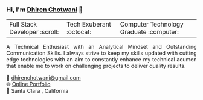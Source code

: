 ### Hi, I'm [Dhiren Chotwani](https://dhirenchotwani.github.io/)  👋




<table>
    <tr>
        <td>Full Stack Developer  :scroll: </td>
      <td>Tech Exuberant  :octocat: </td>
      <td>Computer Technology Graduate  :computer: </td>
    </tr>
</table>


<p align="justify">A Technical Enthusiast with an Analytical Mindset and Outstanding Communication Skills. I always strive to keep my skills updated with cutting edge technologies with an aim to constantly enhance my technical acumen that enable me to work on challenging projects to deliver quality results. <p>


:e-mail: dhirenchotwani@gmail.com <br>
:globe_with_meridians: [Online Portfolio](https://dhirenchotwani.github.io/) <br>
:round_pushpin:  Santa Clara , California <br>
	
<!--
**dhirenchotwani/dhirenchotwani** is a ✨ _special_ ✨ repository because its `README.md` (this file) appears on your GitHub profile.

Here are some ideas to get you started:

- 🔭 I’m currently working on ...
- 🌱 I’m currently learning ...
- 👯 I’m looking to collaborate on ...
- 🤔 I’m looking for help with ...
- 💬 Ask me about ...
- 📫 How to reach me: ...
- 😄 Pronouns: ...
- ⚡ Fun fact: ...
-->
   
